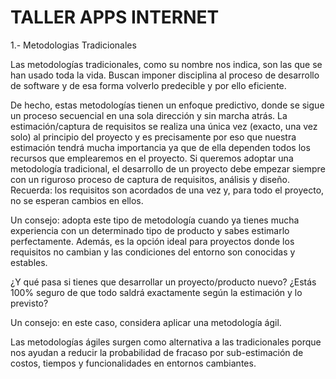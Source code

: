 # TALLER APPS INTERNET
1.- Metodologias Tradicionales

Las metodologías tradicionales, como su nombre nos indica, son las que se han usado toda la vida. Buscan imponer disciplina al proceso de desarrollo de software y de esa forma volverlo predecible y por ello eficiente.

De hecho, estas metodologías tienen un enfoque predictivo, donde se sigue un proceso secuencial en una sola dirección y sin marcha atrás. La estimación/captura de requisitos se realiza una única vez (exacto, una vez solo) al principio del proyecto y es precisamente por eso que nuestra estimación tendrá mucha importancia ya que de ella dependen todos los recursos que emplearemos en el proyecto. Si queremos adoptar una metodología tradicional, el desarrollo de un proyecto debe empezar siempre con un riguroso proceso de captura de requisitos, análisis y diseño. Recuerda: los requisitos son acordados de una vez y, para todo el proyecto, no se esperan cambios en ellos.

Un consejo: adopta este tipo de metodología cuando ya tienes mucha experiencia con un determinado tipo de producto y sabes estimarlo perfectamente. Además, es la opción ideal para proyectos donde los requisitos no cambian y las condiciones del entorno son conocidas y estables. 

¿Y qué pasa si tienes que desarrollar un proyecto/producto nuevo? ¿Estás 100% seguro de que todo saldrá exactamente según la estimación y lo previsto?

Un consejo: en este caso, considera aplicar una metodología ágil.

Las metodologías ágiles surgen como alternativa a las tradicionales porque nos ayudan a reducir la probabilidad de fracaso por sub-estimación de costos, tiempos y funcionalidades en entornos cambiantes.

